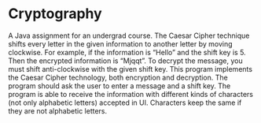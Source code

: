 # Cryptography
A Java assignment for an undergrad course. 
The Caesar Cipher technique shifts every letter in the given information to
another letter by moving clockwise. For example, if the information is
“Hello” and the shift key is 5. Then the encrypted information is “Mjqqt”.
To decrypt the message, you must shift anti-clockwise with the given
shift key.
This program  implements the Caesar Cipher technology, both
encryption and decryption. The program should ask the user to enter a
message and a shift key. The program is able to receive the information
with different kinds of characters (not only alphabetic letters) accepted in UI. Characters
keep the same if they are not alphabetic letters.
